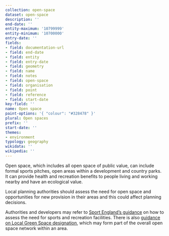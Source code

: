 ```yaml
---
collection: open-space
dataset: open-space
description: ''
end-date: ''
entity-maximum: '10799999'
entity-minimum: '10700000'
entry-date: ''
fields:
- field: documentation-url
- field: end-date
- field: entity
- field: entry-date
- field: geometry
- field: name
- field: notes
- field: open-space
- field: organisation
- field: point
- field: reference
- field: start-date
key-field: ''
name: Open space
paint-options: '{ "colour": "#328478" }'
plural: Open spaces
prefix: ''
start-date: ''
themes:
- environment
typology: geography
wikidata: ''
wikipedia: ''
---
```

Open space, which includes all open space of public value, can include formal sports pitches, open areas within a development and country parks. It can provide health and recreation benefits to people living and working nearby and have an ecological value.

Local planning authorities should assess the need for open space and opportunities for new provision in their areas and this could affect planning decisions.

Authorities and developers may refer to [Sport England’s guidance](http://www.sportengland.org/facilities-planning/planning-for-sport/planning-tools-and-guidance/) on how to assess the need for sports and recreation facilities. There is also [guidance on Local Green Space designation](https://www.gov.uk/guidance/open-space-sports-and-recreation-facilities-public-rights-of-way-and-local-green-space#Local-Green-Space-designation), which may form part of the overall open space network within an area.
